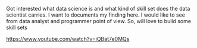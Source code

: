 
Got interested what data science is and what kind of skill set does the data scientist carries. I want to documents my finding here. I would like to see from data analyst and programmer point of view. So, will love to build some skill sets

https://www.youtube.com/watch?v=iQBat7e0MQs
